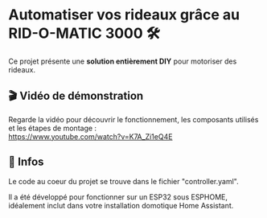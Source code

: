 # Automatiser vos rideaux grâce au **RID-O-MATIC 3000** 🛠️

Ce projet présente une **solution entièrement DIY** pour motoriser des rideaux.

## 🎬 Vidéo de démonstration

Regarde la vidéo pour découvrir le fonctionnement, les composants utilisés et les étapes de montage :  
https://www.youtube.com/watch?v=K7A_Zi1eQ4E

## 📄 Infos

Le code au coeur du projet se trouve dans le fichier "controller.yaml".

Il a été développé pour fonctionner sur un ESP32 sous ESPHOME, idéalement inclut dans votre installation domotique Home Assistant.

